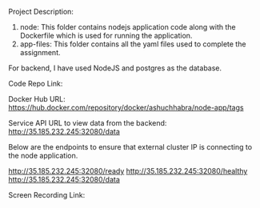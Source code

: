 Project Description:
1. node: This folder contains nodejs application code along with the Dockerfile which is used for running the application.
2. app-files: This folder contains all the yaml files used to complete the assignment.

For backend, I have used NodeJS and postgres as the database.

Code Repo Link:

Docker Hub URL:
https://hub.docker.com/repository/docker/ashuchhabra/node-app/tags

Service API URL to view data from the backend:
http://35.185.232.245:32080/data

Below are the endpoints to ensure that external cluster IP is connecting to the node application.

http://35.185.232.245:32080/ready
http://35.185.232.245:32080/healthy
http://35.185.232.245:32080/data

Screen Recording Link:


